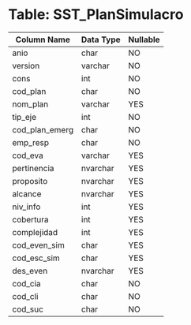 # Table: SST_PlanSimulacro

| Column Name | Data Type | Nullable |
|-------------|-----------|----------|
| anio | char | NO |
| version | varchar | NO |
| cons | int | NO |
| cod_plan | char | NO |
| nom_plan | varchar | YES |
| tip_eje | int | NO |
| cod_plan_emerg | char | NO |
| emp_resp | char | NO |
| cod_eva | varchar | YES |
| pertinencia | nvarchar | YES |
| proposito | nvarchar | YES |
| alcance | nvarchar | YES |
| niv_info | int | YES |
| cobertura | int | YES |
| complejidad | int | YES |
| cod_even_sim | char | YES |
| cod_esc_sim | char | YES |
| des_even | nvarchar | YES |
| cod_cia | char | NO |
| cod_cli | char | NO |
| cod_suc | char | NO |
